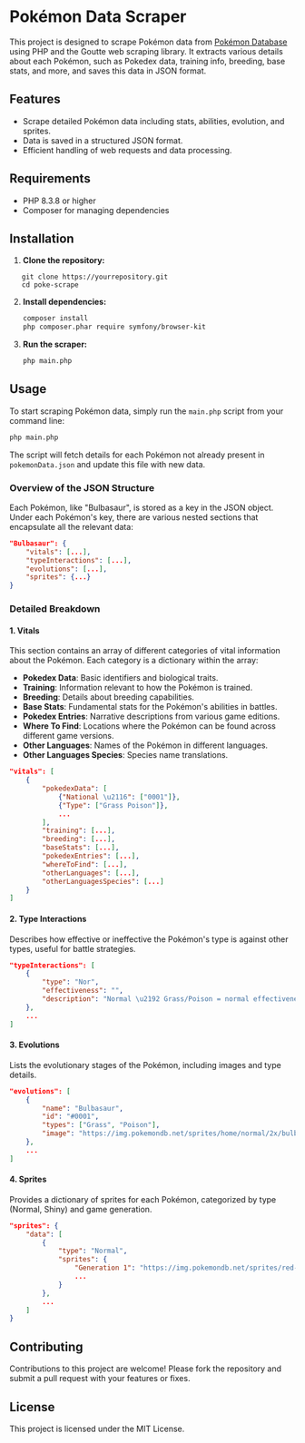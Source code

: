 
# Pokémon Data Scraper

This project is designed to scrape Pokémon data from [Pokémon Database](https://pokemondb.net/pokedex/all) using PHP and the Goutte web scraping library. It extracts various details about each Pokémon, such as Pokedex data, training info, breeding, base stats, and more, and saves this data in JSON format.

## Features

- Scrape detailed Pokémon data including stats, abilities, evolution, and sprites.
- Data is saved in a structured JSON format.
- Efficient handling of web requests and data processing.

## Requirements

- PHP 8.3.8 or higher
- Composer for managing dependencies

## Installation

1. **Clone the repository:**
```
   git clone https://yourrepository.git
   cd poke-scrape 
```

2. **Install dependencies:**
   ```bash
   composer install
   php composer.phar require symfony/browser-kit    
   ```

3. **Run the scraper:**
   ```bash
   php main.php
   ```

## Usage

To start scraping Pokémon data, simply run the `main.php` script from your command line:

```bash
php main.php
```

The script will fetch details for each Pokémon not already present in `pokemonData.json` and update this file with new data.

### Overview of the JSON Structure

Each Pokémon, like "Bulbasaur", is stored as a key in the JSON object. Under each Pokémon's key, there are various nested sections that encapsulate all the relevant data:

```json
"Bulbasaur": {
    "vitals": [...],
    "typeInteractions": [...],
    "evolutions": [...],
    "sprites": {...}
}
```

### Detailed Breakdown

#### 1. **Vitals**
This section contains an array of different categories of vital information about the Pokémon. Each category is a dictionary within the array:

- **Pokedex Data**: Basic identifiers and biological traits.
- **Training**: Information relevant to how the Pokémon is trained.
- **Breeding**: Details about breeding capabilities.
- **Base Stats**: Fundamental stats for the Pokémon's abilities in battles.
- **Pokedex Entries**: Narrative descriptions from various game editions.
- **Where To Find**: Locations where the Pokémon can be found across different game versions.
- **Other Languages**: Names of the Pokémon in different languages.
- **Other Languages Species**: Species name translations.

```json
"vitals": [
    {
        "pokedexData": [
            {"National \u2116": ["0001"]},
            {"Type": ["Grass Poison"]},
            ...
        ],
        "training": [...],
        "breeding": [...],
        "baseStats": [...],
        "pokedexEntries": [...],
        "whereToFind": [...],
        "otherLanguages": [...],
        "otherLanguagesSpecies": [...]
    }
]
```

#### 2. **Type Interactions**
Describes how effective or ineffective the Pokémon's type is against other types, useful for battle strategies.

```json
"typeInteractions": [
    {
        "type": "Nor",
        "effectiveness": "",
        "description": "Normal \u2192 Grass/Poison = normal effectiveness"
    },
    ...
]
```

#### 3. **Evolutions**
Lists the evolutionary stages of the Pokémon, including images and type details.

```json
"evolutions": [
    {
        "name": "Bulbasaur",
        "id": "#0001",
        "types": ["Grass", "Poison"],
        "image": "https://img.pokemondb.net/sprites/home/normal/2x/bulbasaur.jpg"
    },
    ...
]
```

#### 4. **Sprites**
Provides a dictionary of sprites for each Pokémon, categorized by type (Normal, Shiny) and game generation.

```json
"sprites": {
    "data": [
        {
            "type": "Normal",
            "sprites": {
                "Generation 1": "https://img.pokemondb.net/sprites/red-blue/normal/bulbasaur.png",
                ...
            }
        },
        ...
    ]
}
```


## Contributing

Contributions to this project are welcome! Please fork the repository and submit a pull request with your features or fixes.

## License

This project is licensed under the MIT License.